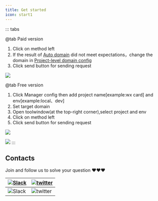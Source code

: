 ```yaml
---
title: Get started
icon: start1
---
```


::: tabs

@tab Paid version

1. Click <FontIcon icon="restfulFastRequest" /> on method left
2. If the result of [Auto domain](../features/autoDomain.md) did not meet expectations，change the domain in [Project-level domain config](../features/projectLevelDomainConfig.md)
3. Click send button for sending request

![](/img/newLogoIcon.png)

@tab Free version

1. Click Manager config then add project name[example:wx card] and env[example:local、dev]
2. Set target domain
3. Open toolwindow(at the top-right corner),select project and env
4. Click <FontIcon icon="restfulFastRequest1" /> on method left
5. Click send button for sending request

![](/img/start_en.svg)

![](/img/howToUse_en.gif)
:::

## Contacts

Join and follow us to solve your question ❤️❤️❤️

| [![Slack](https://img.shields.io/static/v1?label=Slack&message=Restful%20Fast%20Request&logo=slack&color=38B580)](https://join.slack.com/t/restfulfastrequest/shared_invite/zt-1we57vum8-TALhTHI2uNmPF2bx1NDyWw) | [![twitter](https://img.shields.io/static/v1?label=Twitter&message=FastRequest666&logo=twitter&color=FC8D34)](https://twitter.com/FastRequest666) |
| ---------------------------------------------------------------------------------------------------------------------------------------------------------------------------------------------------------------- | ------------------------------------------------------------------------------------------------------------------------------------------------- |
| ![Slack](/img/slack.png)                                                                                                                                                                                         | ![twitter](/img/twitter.png)                                                                                                                      |

